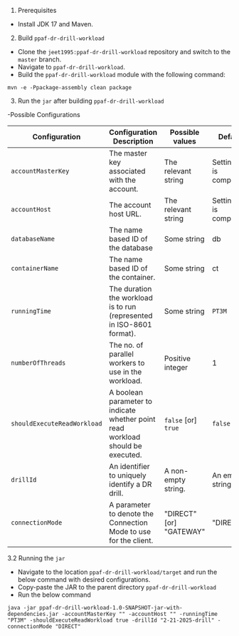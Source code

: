 
1. Prerequisites

- Install JDK 17 and Maven.

2. Build `ppaf-dr-drill-workload`

- Clone the `jeet1995:ppaf-dr-drill-workload` repository and switch to the `master` branch.
- Navigate to `ppaf-dr-drill-workload`.
- Build the `ppaf-dr-drill-workload` module with the following command:

```
mvn -e -Ppackage-assembly clean package
```

3. Run the `jar` after building `ppaf-dr-drill-workload`

-Possible Configurations

| Configuration               | Configuration Description                                                       | Possible values         | Defaults                    |
|-----------------------------|---------------------------------------------------------------------------------|-------------------------|-----------------------------|
| `accountMasterKey`          | The master key associated with the account.                                     | The relevant string     | Setting this is compulsory. |
| `accountHost`               | The account host URL.                                                           | The relevant string     | Setting this is compulsory. |
| `databaseName`              | The name based ID of the database                                               | Some string             | db                          |
| `containerName`             | The name based ID of the container.                                             | Some string             | ct                          |
| `runningTime`               | The duration the workload is to run (represented in ISO-8601 format).           | Some string             | `PT3M`                      |
| `numberOfThreads`           | The no. of parallel workers to use in the workload.                             | Positive integer        | 1                           |
| `shouldExecuteReadWorkload` | A boolean parameter to indicate whether point read workload should be executed. | `false` [or] `true`     | `false`                     |
| `drillId`                   | An identifier to uniquely identify a DR drill.                                  | A non-empty string.     | An empty string.            |
| `connectionMode`            | A parameter to denote the Connection Mode to use for the client.                | "DIRECT" [or] "GATEWAY" | "DIRECT"                    |

3.2 Running the `jar`

- Navigate to the location `ppaf-dr-drill-workload/target` and run the below command with desired configurations.
- Copy-paste the JAR to the parent directory `ppaf-dr-drill-workload`
- Run the below command
```
java -jar ppaf-dr-drill-workload-1.0-SNAPSHOT-jar-with-dependencies.jar -accountMasterKey "" -accountHost "" -runningTime "PT3M" -shouldExecuteReadWorkload true -drillId "2-21-2025-drill" -connectionMode "DIRECT"
```